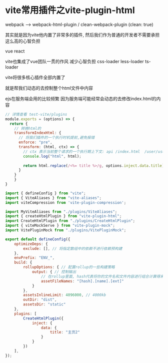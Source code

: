 # vite常用插件之vite-plugin-html

webpack --> webpack-html-plugin / clean-webpack-plugin (clean: true)


其实就是因为vite他内置了非常多的插件, 然后我们作为普通的开发者不需要承担这么高的心智负担

vue react 

vite也集成了vue团队一贯的作风 减少心智负担 css-loader less-loader ts-loader

vite将很多核心插件全部内置了

就是帮我们动态的去控制整个html文件中内容

ejs在服务端会用的比较频繁 因为服务端可能经常会动态的去修改index.html的内容

```js
// 详情查看 test-vite/plugins
module.exports = (options) => {
  return {
    // 转换html的
    transformIndexHtml: {
      // 将我们插件的一个执行时机提前,避免报错 
      enforce: "pre",
      transform: (html, ctx) => {
        // ctx 表示当前整个请求的一个执行期上下文: api /index.html  /user/userlist json  get post headers
        console.log("html", html);
  
        return html.replace(/<%= title %>/g, options.inject.data.title);
      }
    }
    }
}
```

```js
import { defineConfig } from "vite";
import { ViteAliases } from "vite-aliases";
import viteCompression from 'vite-plugin-compression';

import MyViteAliases from "./plugins/ViteAliases";
import { createHtmlPlugin } from "vite-plugin-html";
import CreateHtmlPlugin from "./plugins/CreateHtmlPlugin";
import { viteMockServe } from "vite-plugin-mock";
import VitePluginMock from "./plugins/VitePluginMock";

export default defineConfig({
    optimizeDeps: {
        exclude: [], // 将指定数组中的依赖不进行依赖预构建
    },
    envPrefix: "ENV_",
    build: {
        rollupOptions: { // 配置rollup的一些构建策略
            output: { // 控制输出
                // 在rollup里面, hash代表将你的文件名和文件内容进行组合计算得来的结果
                assetFileNames: "[hash].[name].[ext]"
            }
        },
        assetsInlineLimit: 4096000, // 4000kb 
        outDir: "dist",
        assetsDir: "static"
    },
    plugins: [
        CreateHtmlPlugin({
            inject: {
                data: {
                    title: "主页2"
                }
            }
        })
    ], 
});
```